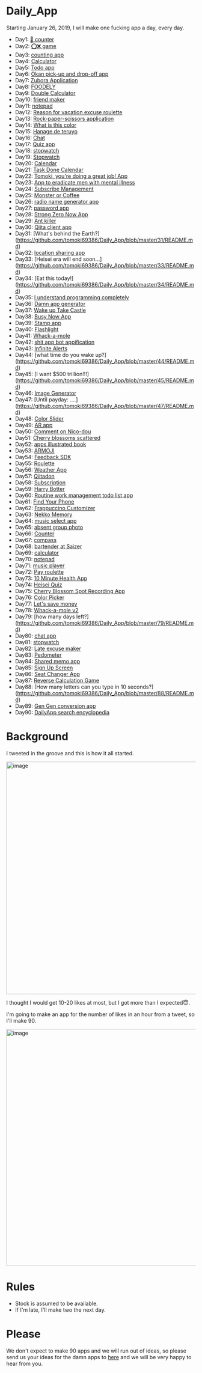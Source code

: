 # Daily_App

Starting January 26, 2019, I will make one fucking app a day, every day.

- Day1: [💩 counter](https://github.com/tomoki69386/Daily_App/blob/master/01/README.md)
- Day2: [⭕❌ game](https://github.com/tomoki69386/Daily_App/blob/master/02/README.md)
- Day3: [counting app](https://github.com/tomoki69386/Daily_App/blob/master/03/README.md)
- Day4: [Calculator](https://github.com/tomoki69386/Daily_App/blob/master/04/README.md)
- Day5: [Todo app](https://github.com/tomoki69386/Daily_App/blob/master/05/README.md)
- Day6: [Okan pick-up and drop-off app](https://github.com/tomoki69386/Daily_App/blob/master/06/README.md)
- Day7: [Zubora Application](https://github.com/tomoki69386/Daily_App/blob/master/07/README.md)
- Day8: [FOODELY](https://github.com/tomoki69386/Daily_App/blob/master/08/README.md)
- Day9: [Double Calculator](https://github.com/tomoki69386/Daily_App/blob/master/09/README.md)
- Day10: [friend maker](https://github.com/tomoki69386/Daily_App/blob/master/10/README.md)
- Day11: [notepad](https://github.com/tomoki69386/Daily_App/blob/master/11/README.md)
- Day12: [Reason for vacation excuse roulette](https://github.com/tomoki69386/Daily_App/blob/master/12/README.md)
- Day13: [Rock-paper-scissors application](https://github.com/tomoki69386/Daily_App/blob/master/13/README.md)
- Day14: [What is this color](https://github.com/tomoki69386/Daily_App/blob/master/14/README.md)
- Day15: [Hanage de teruyo](https://github.com/tomoki69386/Daily_App/blob/master/15/README.md)
- Day16: [Chat](https://github.com/tomoki69386/Daily_App/blob/master/16/README.md)
- Day17: [Quiz app](https://github.com/tomoki69386/Daily_App/blob/master/17/README.md)
- Day18: [stopwatch](https://github.com/tomoki69386/Daily_App/blob/master/18/README.md)
- Day19: [Stopwatch](https://github.com/tomoki69386/Daily_App/blob/master/19/README.md)
- Day20: [Calendar](https://github.com/tomoki69386/Daily_App/blob/master/20/README.md)
- Day21: [Task Done Calendar](https://github.com/tomoki69386/Daily_App/blob/master/21/README.md)
- Day22: [Tomoki, you're doing a great job! App](https://github.com/tomoki69386/Daily_App/blob/master/22/README.md)
- Day23: [App to eradicate men with mental illness](https://github.com/tomoki69386/Daily_App/blob/master/23/README.md)
- Day24: [Subscribe Management](https://github.com/tomoki69386/Daily_App/blob/master/24/README.md)
- Day25: [Monster or Coffee](https://github.com/tomoki69386/Daily_App/blob/master/25/README.md)
- Day26: [radio name generator app](https://github.com/tomoki69386/Daily_App/blob/master/26/README.md)
- Day27: [password app](https://github.com/tomoki69386/Daily_App/blob/master/27/README.md)
- Day28: [Strong Zero Now App](https://github.com/tomoki69386/Daily_App/blob/master/28/README.md)
- Day29: [Ant killer](https://github.com/tomoki69386/Daily_App/blob/master/29/README.md)
- Day30: [Qiita client app](https://github.com/tomoki69386/Daily_App/blob/master/30/README.md)
- Day31: [What's behind the Earth?] (https://github.com/tomoki69386/Daily_App/blob/master/31/README.md)
- Day32: [location sharing app](https://github.com/tomoki69386/Daily_App/blob/master/32/README.md)
- Day33: [Heisei era will end soon...] (https://github.com/tomoki69386/Daily_App/blob/master/33/README.md)
- Day34: [Eat this today!] (https://github.com/tomoki69386/Daily_App/blob/master/34/README.md)
- Day35: [I understand programming completely](https://github.com/tomoki69386/Daily_App/blob/master/35/README.md)
- Day36: [Damn app generator](https://github.com/tomoki69386/Daily_App/blob/master/36/README.md)
- Day37: [Wake up Take Castle](https://github.com/tomoki69386/Daily_App/blob/master/37/README.md)
- Day38: [Busy Now App](https://github.com/tomoki69386/Daily_App/blob/master/38/README.md)
- Day39: [Stamp app](https://github.com/tomoki69386/Daily_App/blob/master/39/README.md)
- Day40: [Flashlight](https://github.com/tomoki69386/Daily_App/blob/master/40/README.md)
- Day41: [Whack-a-mole](https://github.com/tomoki69386/Daily_App/blob/master/41/README.md)
- Day42: [shit app bot appification](https://github.com/tomoki69386/Daily_App/blob/master/42/README.md)
- Day43: [Infinite Alerts](https://github.com/tomoki69386/Daily_App/blob/master/43/README.md)
- Day44: [what time do you wake up?] (https://github.com/tomoki69386/Daily_App/blob/master/44/README.md)
- Day45: [I want $500 trillion!!!] (https://github.com/tomoki69386/Daily_App/blob/master/45/README.md)
- Day46: [Image Generator](https://github.com/tomoki69386/Daily_App/blob/master/46/README.md)
- Day47: [Until payday: ....] (https://github.com/tomoki69386/Daily_App/blob/master/47/README.md)
- Day48: [Color Slider](https://github.com/tomoki69386/Daily_App/blob/master/48/README.md)
- Day49: [AR app](https://github.com/tomoki69386/Daily_App/blob/master/49/README.md)
- Day50: [Comment on Nico-dou](https://github.com/tomoki69386/Daily_App/blob/master/50/README.md)
- Day51: [Cherry blossoms scattered](https://github.com/tomoki69386/Daily_App/blob/master/51/README.md)
- Day52: [apps illustrated book](https://github.com/tomoki69386/Daily_App/blob/master/52/README.md)
- Day53: [ARMOJI](https://github.com/tomoki69386/Daily_App/blob/master/53/README.md)
- Day54: [Feedback SDK](https://github.com/tomoki69386/Daily_App/blob/master/54/README.md)
- Day55: [Roulette](https://github.com/tomoki69386/Daily_App/blob/master/55/README.md)
- Day56: [Weather App](https://github.com/tomoki69386/Daily_App/blob/master/56/README.md)
- Day57: [Qiitadon](https://github.com/tomoki69386/Daily_App/blob/master/57/README.md)
- Day58: [Subscription](https://github.com/tomoki69386/Daily_App/blob/master/58/README.md)
- Day59: [Harry Botter](https://github.com/tomoki69386/Daily_App/blob/master/59/README.md)
- Day60: [Routine work management todo list app](https://github.com/tomoki69386/Daily_App/blob/master/60/README.md)
- Day61: [Find Your Phone](https://github.com/tomoki69386/Daily_App/blob/master/61/README.md)
- Day62: [Frappuccino Customizer](https://github.com/tomoki69386/Daily_App/blob/master/62/README.md)
- Day63: [Nekko Memory](https://github.com/tomoki69386/Daily_App/blob/master/63/README.md)
- Day64: [music select app](https://github.com/tomoki69386/Daily_App/blob/master/64/README.md)
- Day65: [absent group photo](https://github.com/tomoki69386/Daily_App/blob/master/65/README.md)
- Day66: [Counter](https://github.com/tomoki69386/Daily_App/blob/master/66/README.md)
- Day67: [compass](https://github.com/tomoki69386/Daily_App/blob/master/67/README.md)
- Day68: [bartender at Saizer](https://github.com/tomoki69386/Daily_App/blob/master/68/README.md)
- Day69: [calculator](https://github.com/tomoki69386/Daily_App/blob/master/69/README.md)
- Day70: [notepad](https://github.com/tomoki69386/Daily_App/blob/master/70/README.md)
- Day71: [music player](https://github.com/tomoki69386/Daily_App/blob/master/71/README.md)
- Day72: [Pay roulette](https://github.com/tomoki69386/Daily_App/blob/master/72/README.md)
- Day73: [10 Minute Health App](https://github.com/tomoki69386/Daily_App/blob/master/73/README.md)
- Day74: [Heisei Quiz](https://github.com/tomoki69386/Daily_App/blob/master/74/README.md)
- Day75: [Cherry Blossom Spot Recording App](https://github.com/tomoki69386/Daily_App/blob/master/75/README.md)
- Day76: [Color Picker](https://github.com/tomoki69386/Daily_App/blob/master/76/README.md)
- Day77: [Let's save money](https://github.com/tomoki69386/Daily_App/blob/master/77/README.md)
- Day78: [Whack-a-mole v2](https://github.com/tomoki69386/Daily_App/blob/master/78/README.md)
- Day79: [how many days left?] (https://github.com/tomoki69386/Daily_App/blob/master/79/README.md)
- Day80: [chat app](https://github.com/tomoki69386/Daily_App/blob/master/80/README.md)
- Day81: [stopwatch](https://github.com/tomoki69386/Daily_App/blob/master/81/README.md)
- Day82: [Late excuse maker](https://github.com/tomoki69386/Daily_App/blob/master/82/README.md)
- Day83: [Pedometer](https://github.com/tomoki69386/Daily_App/blob/master/83/README.md)
- Day84: [Shared memo app](https://github.com/tomoki69386/Daily_App/blob/master/84/README.md)
- Day85: [Sign Up Screen](https://github.com/tomoki69386/Daily_App/blob/master/85/README.md)
- Day86: [Seat Changer App](https://github.com/tomoki69386/Daily_App/blob/master/86/README.md)
- Day87: [Reverse Calculation Game](https://github.com/tomoki69386/Daily_App/blob/master/87/README.md)
- Day88: [How many letters can you type in 10 seconds?] (https://github.com/tomoki69386/Daily_App/blob/master/88/README.md)
- Day89: [Gen Gen conversion app](https://github.com/tomoki69386/Daily_App/blob/master/89/README.md)
- Day90: [DailyApp search encyclopedia](https://github.com/tomoki69386/Daily_App/blob/master/90/README.md)

# Background

I tweeted in the groove and this is how it all started.

<img width="619" alt="image" src="https://user-images.githubusercontent.com/28350464/51778740-be8f4b00-2146-11e9-9649-459dc25ea5c4. png">

I thought I would get 10-20 likes at most, but I got more than I expected😇.



I'm going to make an app for the number of likes in an hour from a tweet, so I'll make 90.



<img width="630" alt="image" src="https://user-images.githubusercontent.com/28350464/51778816-1c239780-2147-11e9-9ee8-5b0f6363c2e6. png">



# Rules

- Stock is assumed to be available.
- If I'm late, I'll make two the next day.



# Please

We don't expect to make 90 apps and we will run out of ideas, so please send us your ideas for the damn apps to [here](https://goo.gl/forms/r94Ad5JfqP7kExsi1) and we will be very happy to hear from you.



